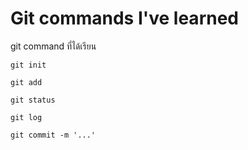 # Git commands I've learned

git command ที่ได้เรียน 

`git init`

`git add`

`git status`

`git log`

`git commit -m '...'`
